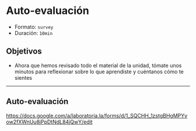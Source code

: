 # Auto-evaluación
- Formato: `survey`
- Duración: `10min`

## Objetivos

- Ahora que hemos revisado todo el material de la unidad, tómate unos minutos para reflexionar sobre lo que aprendiste y cuéntanos cómo te sientes

***

## Auto-evaluación
https://docs.google.com/a/laboratoria.la/forms/d/1_SQCHH_1zstgBHgMPYvow2fXWnUu8jPpDtNdL84jQwY/edit
